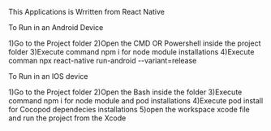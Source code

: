 This Applications is Wrritten from React Native 

To Run in an Android Device 

1)Go to the Project folder 
2)Open the CMD OR Powershell inside the project folder
3)Execute command npm i for node module installations
4)Execute comman npx  react-native run-android --variant=release


To Run in  an IOS device

1)Go to the Project folder 
2)Open the Bash inside the folder
3)Execute command npm i for node module and pod  installations
4)Execute pod install for Cocopod dependecies installations
5)open the workspace xcode file and run the project from the Xcode
